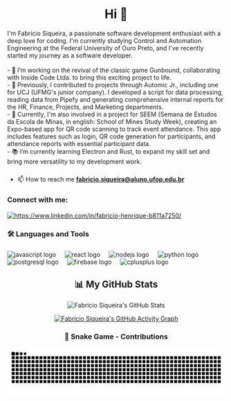 <h1 align="center">Hi 👋</h1>

<p align="left">
  I'm Fabricio Siqueira, a passionate software development enthusiast with a deep love for coding. I'm currently studying Control and Automation Engineering at the Federal University of Ouro Preto, and I've recently started my journey as a software developer.
  <br><br>
  - 🔭 I’m working on the revival of the classic game Gunbound, collaborating with Inside Code Ltda. to bring this exciting project to life.
  <br>
  - 💼 Previously, I contributed to projects through Automic Jr., including one for UCJ (UFMG's junior company). I developed a script for data processing, reading data from Pipefy and generating comprehensive internal reports for the HR, Finance, Projects, and Marketing departments.
  <br>
  - 📱 Currently, I'm also involved in a project for SEEM (Semana de Estudos da Escola de Minas, in english: School of Mines Study Week), creating an Expo-based app for QR code scanning to track event attendance. This app includes features such as login, QR code generation for participants, and attendance reports with essential participant data.
  <br>
  - 📚 I’m currently learning Electron and Rust, to expand my skill set and bring more versatility to my development work.
</p>

###

- 📫 How to reach me **fabricio.siqueira@aluno.ufop.edu.br**

<h3 align="left">Connect with me:</h3>
<p align="left">
<a href="https://linkedin.com/in/https://www.linkedin.com/in/fabricio-henrique-b811a7250/" target="blank"><img align="center" src="https://raw.githubusercontent.com/rahuldkjain/github-profile-readme-generator/master/src/images/icons/Social/linked-in-alt.svg" alt="https://www.linkedin.com/in/fabricio-henrique-b811a7250/" height="30" width="40" /></a>
</p>

<h3 align="left">🛠 Languages and Tools</h3>

###

<div align="left">
  <img src="https://cdn.jsdelivr.net/gh/devicons/devicon/icons/javascript/javascript-original.svg" height="40" alt="javascript logo" />
  <img width="12" />
  <img src="https://cdn.jsdelivr.net/gh/devicons/devicon/icons/react/react-original.svg" height="40" alt="react logo" />
  <img width="12" />
  <img src="https://cdn.jsdelivr.net/gh/devicons/devicon/icons/nodejs/nodejs-original.svg" height="40" alt="nodejs logo" />
  <img width="12" />
  <img src="https://cdn.jsdelivr.net/gh/devicons/devicon/icons/python/python-original.svg" height="40" alt="python logo" />
  <img width="12" />
  <img src="https://cdn.jsdelivr.net/gh/devicons/devicon/icons/postgresql/postgresql-original.svg" height="40" alt="postgresql logo" />
  <img width="12" />
  <img src="https://cdn.jsdelivr.net/gh/devicons/devicon/icons/firebase/firebase-plain-wordmark.svg" height="40" alt="firebase logo" />
  <img width="12" />
  <img src="https://cdn.jsdelivr.net/gh/devicons/devicon/icons/cplusplus/cplusplus-original.svg" height="40" alt="cplusplus logo" />
  <img width="12" />
</div>

###

<div align="center">
  <h2>📊 My GitHub Stats</h2>

  <!-- GitHub Stats -->
  <p>
    <img align="center" src="https://github-readme-stats.vercel.app/api?username=fabriciosiqueira08&show_icons=true&locale=en&theme=radical" alt="Fabricio Siqueira's GitHub Stats" />
  </p>

  <!-- Activity Graph -->
  <p>
    <a href="https://github.com/ashutosh00710/github-readme-activity-graph">
      <img src="https://github-readme-activity-graph.vercel.app/graph?username=fabriciosiqueira08&theme=dracula" alt="Fabricio Siqueira's GitHub Activity Graph"/>
    </a>
  </p>

  <!-- Snake Game Contributions -->
  <h3>🐍 Snake Game - Contributions</h3>
  <p>
    <img src="https://github.com/fabriciosiqueira08/fabriciosiqueira08/blob/output/snake.svg" alt="Snake game animation of contributions" />
  </p>
</div>
